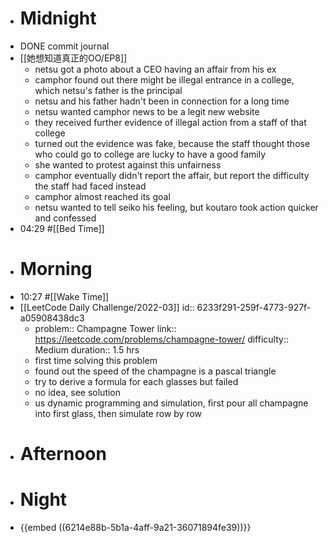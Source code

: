 - # Midnight
- DONE commit journal
- [[她想知道真正的OO/EP8]]
	- netsu got a photo about a CEO having an affair from his ex
	- camphor found out there might be illegal entrance in a college, which netsu's father is the principal
	- netsu and his father hadn't been in connection for a long time
	- netsu wanted camphor news to be a legit new website
	- they received further evidence of illegal action from a staff of that college
	- turned out the evidence was fake, because the staff thought those who could go to college are lucky to have a good family
	- she wanted to protest against this unfairness
	- camphor eventually didn't report the affair, but report the difficulty the staff had faced instead
	- camphor almost reached its goal
	- netsu wanted to tell seiko his feeling, but koutaro took action quicker and confessed
- 04:29 #[[Bed Time]]
- # Morning
- 10:27 #[[Wake Time]]
- [[LeetCode Daily Challenge/2022-03]]
  id:: 6233f291-259f-4773-927f-a05908438dc3
	- problem:: Champagne Tower
	  link:: https://leetcode.com/problems/champagne-tower/
	  difficulty:: Medium
	  duration:: 1.5 hrs
	- first time solving this problem
	- found out the speed of the champagne is a pascal triangle
	- try to derive a formula for each glasses but failed
	- no idea, see solution
	- us dynamic programming and simulation, first pour all champagne into first glass, then simulate row by row
- # Afternoon
- # Night
- {{embed ((6214e88b-5b1a-4aff-9a21-36071894fe39))}}